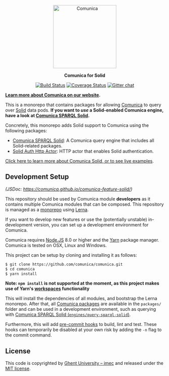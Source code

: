 <p align="center">
  <a href="https://comunica.dev/">
    <img alt="Comunica" src="https://comunica.dev/img/comunica_red.svg" width="200">
  </a>
</p>

<p align="center">
  <strong>Comunica for Solid</strong>
</p>

<p align="center">
<a href="https://github.com/comunica/comunica-feature-solid/actions?query=workflow%3ACI"><img src="https://github.com/comunica/comunica-feature-solid/workflows/CI/badge.svg" alt="Build Status"></a>
<a href="https://coveralls.io/github/comunica/comunica-feature-solid?branch=master"><img src="https://coveralls.io/repos/github/comunica/comunica-feature-solid/badge.svg?branch=master" alt="Coverage Status"></a>
<a href="https://gitter.im/comunica/Lobby"><img src="https://badges.gitter.im/comunica.png" alt="Gitter chat"></a>
</p>

**[Learn more about Comunica on our website](https://comunica.dev/).**

This is a monorepo that contains packages for allowing [Comunica](https://github.com/comunica/comunica) to query over [Solid](https://solidproject.org/) data pods.
**If you want to _use_ a Solid-enabled Comunica engine, have a look at [Comunica SPARQL Solid](https://github.com/comunica/comunica-feature-solid/tree/master/engines/query-sparql-solid).**

Concretely, this monorepo adds Solid support to Comunica using the following packages:

* [Comunica SPARQL Solid](https://github.com/comunica/comunica-feature-solid/tree/master/engines/query-sparql-solid): A Comunica query engine that includes all Solid-related packages.
* [Solid Auth Http Actor](https://github.com/comunica/comunica-feature-solid/tree/master/packages/actor-http-inrupt-solid-client-authn): HTTP actor that enables Solid authentication.

[Click here to learn more about Comunica Solid, or to see live examples](https://comunica.dev/docs/query/advanced/solid/).

## Development Setup

_(JSDoc: https://comunica.github.io/comunica-feature-solid/)_

This repository should be used by Comunica module **developers** as it contains multiple Comunica modules that can be composed.
This repository is managed as a [monorepo](https://github.com/babel/babel/blob/master/doc/design/monorepo.md)
using [Lerna](https://lernajs.io/).

If you want to develop new features
or use the (potentially unstable) in-development version,
you can set up a development environment for Comunica.

Comunica requires [Node.JS](http://nodejs.org/) 8.0 or higher and the [Yarn](https://yarnpkg.com/en/) package manager.
Comunica is tested on OSX, Linux and Windows.

This project can be setup by cloning and installing it as follows:

```bash
$ git clone https://github.com/comunica/comunica.git
$ cd comunica
$ yarn install
```

**Note: `npm install` is not supported at the moment, as this project makes use of Yarn's [workspaces](https://yarnpkg.com/lang/en/docs/workspaces/) functionality**

This will install the dependencies of all modules, and bootstrap the Lerna monorepo.
After that, all [Comunica packages](https://github.com/comunica/comunica-feature-solid/tree/master/packages) are available in the `packages/` folder
and can be used in a development environment, such as querying with [Comunica SPARQL Solid (`engines/query-sparql-solid`)](https://github.com/comunica/comunica-feature-solid/tree/master/engines/query-sparql-solid).

Furthermore, this will add [pre-commit hooks](https://www.npmjs.com/package/pre-commit)
to build, lint and test.
These hooks can temporarily be disabled at your own risk by adding the `-n` flag to the commit command.

## License
This code is copyrighted by [Ghent University – imec](http://idlab.ugent.be/)
and released under the [MIT license](http://opensource.org/licenses/MIT).

